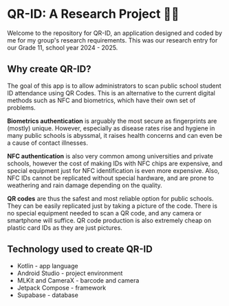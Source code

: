 # QR-ID: A Research Project 📸🌈

Welcome to the repository for QR-ID, an application designed and coded by me for my group's research requirements.
This was our research entry for our Grade 11, school year 2024 - 2025.

## Why create QR-ID?

The goal of this app is to allow administrators to scan public school student ID attendance using QR Codes. This is an 
alternative to the current digital methods such as NFC and biometrics, which have their own set of problems.

**Biometrics authentication** is arguably the most secure as fingerprints are (mostly) unique. However, especially as
disease rates rise and hygiene in many public schools is abyssmal, it raises health concerns and can even be a cause
of contact illnesses.

**NFC authentication** is also very common among universities and private schools, however the cost of making IDs with
NFC chips are expensive, and special equipment just for NFC identification is even more expensive. Also, NFC IDs
cannot be replicated without special hardware, and are prone to weathering and rain damage depending on the quality.

**QR codes** are thus the safest and most reliable option for public schools. They can be easily replicated just by
taking a picture of the code. There is no special equipment needed to scan a QR code, and any camera or smartphone
will suffice. QR code production is also extremely cheap on plastic card IDs as they are just pictures.

## Technology used to create QR-ID

* Kotlin - app language
* Android Studio - project environment
* MLKit and CameraX - barcode and camera
* Jetpack Compose - framework
* Supabase - database
